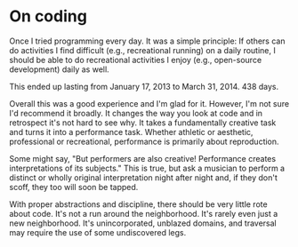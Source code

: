 # On coding

Once I tried programming every day. It was a simple principle: If
others can do activities I find difficult (e.g., recreational running)
on a daily routine, I should be able to do recreational activities I
enjoy (e.g., open-source development) daily as well.

This ended up lasting from January 17, 2013 to March 31, 2014. 438
days.

Overall this was a good experience and I'm glad for it. However, I'm
not sure I'd recommend it broadly. It changes the way you look at code
and in retrospect it's not hard to see why. It takes a fundamentally
creative task and turns it into a performance task. Whether athletic
or aesthetic, professional or recreational, performance is primarily
about reproduction.

Some might say, "But performers are also creative! Performance creates
interpretations of its subjects." This is true, but ask a musician to
perform a distinct or wholly original interpretation night after night
and, if they don't scoff, they too will soon be tapped.

With proper abstractions and discipline, there should be very little
rote about code. It's not a run around the neighborhood. It's rarely
even just a new neighborhood. It's unincorporated, unblazed domains,
and traversal may require the use of some undiscovered legs.
